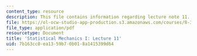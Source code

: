```yaml
---
content_type: resource
description: This file contains information regarding lecture note 11.
file: https://ol-ocw-studio-app-production.s3.amazonaws.com/courses/8-333-statistical-mechanics-i-statistical-mechanics-of-particles-fall-2013/7b163cc0ea1359b70b018a1415399d64_MIT8_333F13_Lec11.pdf
file_type: application/pdf
resourcetype: Document
title: 'Statistical Mechanics I: Lecture 11'
uid: 7b163cc0-ea13-59b7-0b01-8a1415399d64
---
```

